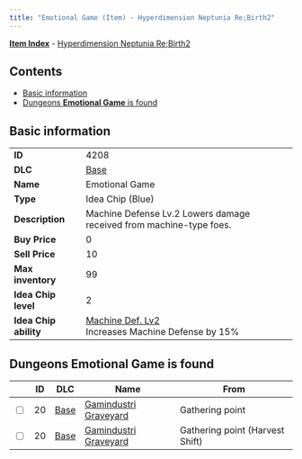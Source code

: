 ```yaml
---
title: "Emotional Game (Item) - Hyperdimension Neptunia Re;Birth2"
---
```


[**Item Index**](/neptunia/rb2/item/index.html) - [Hyperdimension Neptunia Re;Birth2](/neptunia/rb2)

## Contents

- [Basic information](#basic-information)
- [Dungeons **Emotional Game** is found](#dungeons-emotional-game-is-found)

## Basic information

|   |   |
| -- | -- |
| **ID** | 4208 |
| **DLC** | [Base](/neptunia/rb2/dlc/0-base.html) |
| **Name** | Emotional Game |
| **Type** | Idea Chip (Blue) |
| **Description** | Machine Defense Lv.2 Lowers damage received from machine-type foes. |
| **Buy Price** | 0 |
| **Sell Price** | 10 |
| **Max inventory** | 99 |
| **Idea Chip level** | 2 |
| **Idea Chip ability** | [Machine Def. Lv2](/neptunia/rb2/ability/0-9607-machine-def-lv2.html)<br />Increases Machine Defense by 15% |

## Dungeons **Emotional Game** is found

|    | ID | DLC | Name | From |
| -- | -- | --- | ---- | ---- |
| <input type="checkbox" id="rb2-dungeon-0-20" class="trackbox" /> | 20 | [Base](/neptunia/rb2/dlc/0-base.html) | [Gamindustri Graveyard](/neptunia/rb2/dungeon/0-20-gamindustri-graveyard.html) | Gathering point |
| <input type="checkbox" id="rb2-dungeon-0-20" class="trackbox" /> | 20 | [Base](/neptunia/rb2/dlc/0-base.html) | [Gamindustri Graveyard](/neptunia/rb2/dungeon/0-20-gamindustri-graveyard.html) | Gathering point (Harvest Shift) |